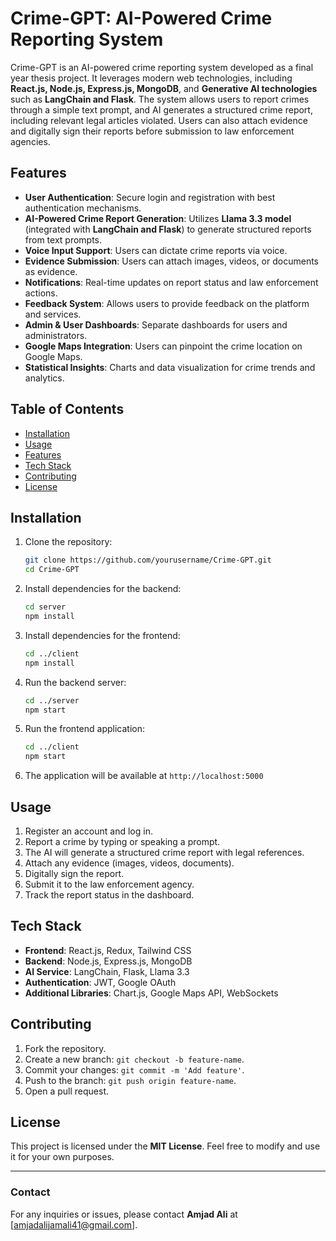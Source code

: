 # Crime-GPT: AI-Powered Crime Reporting System

Crime-GPT is an AI-powered crime reporting system developed as a final year thesis project. It leverages modern web technologies, including **React.js, Node.js, Express.js, MongoDB**, and **Generative AI technologies** such as **LangChain and Flask**. The system allows users to report crimes through a simple text prompt, and AI generates a structured crime report, including relevant legal articles violated. Users can also attach evidence and digitally sign their reports before submission to law enforcement agencies.

## Features

- **User Authentication**: Secure login and registration with best authentication mechanisms.
- **AI-Powered Crime Report Generation**: Utilizes **Llama 3.3 model** (integrated with **LangChain and Flask**) to generate structured reports from text prompts.
- **Voice Input Support**: Users can dictate crime reports via voice.
- **Evidence Submission**: Users can attach images, videos, or documents as evidence.
- **Notifications**: Real-time updates on report status and law enforcement actions.
- **Feedback System**: Allows users to provide feedback on the platform and services.
- **Admin & User Dashboards**: Separate dashboards for users and administrators.
- **Google Maps Integration**: Users can pinpoint the crime location on Google Maps.
- **Statistical Insights**: Charts and data visualization for crime trends and analytics.

## Table of Contents

- [Installation](#installation)
- [Usage](#usage)
- [Features](#features)
- [Tech Stack](#tech-stack)
- [Contributing](#contributing)
- [License](#license)

## Installation

1. Clone the repository:
   ```bash
   git clone https://github.com/yourusername/Crime-GPT.git
   cd Crime-GPT
   ```
2. Install dependencies for the backend:
   ```bash
   cd server
   npm install
   ```
3. Install dependencies for the frontend:
   ```bash
   cd ../client
   npm install
   ```
4. Run the backend server:
   ```bash
   cd ../server
   npm start
   ```
5. Run the frontend application:
   ```bash
   cd ../client
   npm start
   ```
6. The application will be available at `http://localhost:5000`

## Usage

1. Register an account and log in.
2. Report a crime by typing or speaking a prompt.
3. The AI will generate a structured crime report with legal references.
4. Attach any evidence (images, videos, documents).
5. Digitally sign the report.
6. Submit it to the law enforcement agency.
7. Track the report status in the dashboard.

## Tech Stack

- **Frontend**: React.js, Redux, Tailwind CSS
- **Backend**: Node.js, Express.js, MongoDB
- **AI Service**: LangChain, Flask, Llama 3.3
- **Authentication**: JWT, Google OAuth
- **Additional Libraries**: Chart.js, Google Maps API, WebSockets

## Contributing

1. Fork the repository.
2. Create a new branch: `git checkout -b feature-name`.
3. Commit your changes: `git commit -m 'Add feature'`.
4. Push to the branch: `git push origin feature-name`.
5. Open a pull request.

## License

This project is licensed under the **MIT License**. Feel free to modify and use it for your own purposes.

---

### Contact
For any inquiries or issues, please contact **Amjad Ali** at [amjadalijamali41@gmail.com].